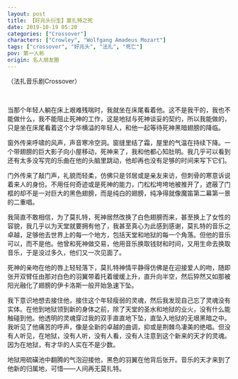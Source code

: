 ```yaml
---
layout: post
title: 【好兆头衍生】莫扎特之死
date: 2019-10-19 05:20
categories: ["Crossover"]
characters: ["Crowley", "Wolfgang Amadeus Mozart"]
tags: ["crossover", "好兆头", "法扎", "死亡"]
pov: 第一人称
origin: 名人朋友圈
---
```


（法扎音乐剧Crossover）

<br>

当那个年轻人躺在床上艰难残喘时，我就坐在床尾看着他。这不是我干的，我也不能做什么，我不能阻止死神的工作，这是地狱与死神谈妥的契约，所以我能做的，只是坐在床尾看着这个才华横溢的年轻人，和他一起等待死神黑暗翅膀的降临。

窗外传来呼啸的风声，声音寒冷空洞。窗缝里结了霜，屋里的气温在持续下降。一个带翅膀的巨大影子向小屋移动，死神来了，我和他都心知肚明。我几乎可以看到还有太多没写完的乐曲在他的头脑里跳动，他却再也没有足够的时间来写下它们。

门外传来了敲门声，礼貌而轻柔，仿佛只是邻居或是亲友来访，但刺骨的寒意诉说着来人的身份。不用任何奇迹或是死神的能力，门松松垮垮地被推开了，遮蔽了门框的却不是一对巨大的黑色翅膀，而是纯白的翅膀，纯净得就像魔笛第二幕第一景的二重唱。

我简直不敢相信，为了莫扎特，死神居然改换了白色翅膀而来，甚至换上了女性的容貌，我几乎以为天堂就要拥有他了，我甚至真心为此感到感谢，莫扎特的音乐之卓越，足够他去世界上的每一个地方，包括天堂和地狱的每一个角落。但他的音乐可以，而不是他。他曾和死神做交易，他用音乐换取钱财和时间，又用生命去换取音乐，于是没过多久，他们又一次见面了。

死神的亲吻在他的唇上轻轻落下，莫扎特神情平静得仿佛是在迎接爱人的吻，随即张开双臂任由那对白色的羽翼带着托着缓缓上升，直升向半空，然后猝然又如那被阳光融化了翅膀的伊卡洛斯一般开始急速下坠。

我下意识地想去接住他，接住这个年轻瘦弱的灵魂，然后我发现自己忘了灵魂没有实体。在他到地狱领到新的身体之前，除了天堂的圣水和地狱的业火，没有什么能触碰到他。他透明的灵魂穿过我的双手直直地下坠，直坠入地狱的无垠黑暗之中。我听见了他痛苦的呼声，像是全新的卓越的曲调，抑或是荆棘鸟凄美的绝唱。但没有人听见，在地狱，没有人听，没有人看，没有人注意到这个新来的天才的灵魂。因为在地狱，有才华的人实在不是少数。

地狱用硫磺池中翻腾的气泡迎接他，黑色的羽翼在他背后张开。音乐的天才来到了他新的归属地，可惜——人间再无莫扎特。
